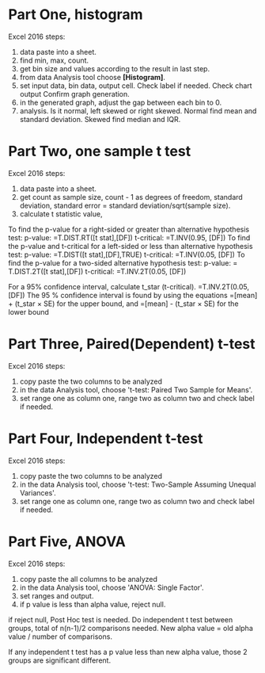 # Part One, histogram

Excel 2016 steps:
1. data paste into a sheet. 
2. find min, max, count.
3. get bin size and values according to the result in last step. 
4. from data Analysis tool choose **[Histogram]**.
5. set input data, bin data, output cell. Check label if needed. Check chart output Confirm graph generation. 
6. in the generated graph, adjust the gap between each bin to 0. 
7. analysis. Is it normal, left skewed or right skewed. Normal find mean and standard deviation. Skewed find median and IQR. 


# Part Two, one sample t test

Excel 2016 steps:
1. data paste into a sheet.
2. get count as sample size, count - 1 as degrees of freedom, standard deviation, standard error = standard deviation/sqrt(sample size).
3. calculate t statistic value, 

To find the p-value for a right-sided or greater than alternative hypothesis test:
	p-value: =T.DIST.RT([t stat],[DF])
	t-critical: =T.INV(0.95, [DF])
To find the p-value and t-critical for a left-sided or less than alternative hypothesis test:
	p-value: =T.DIST([t stat],[DF],TRUE)
	t-critical: =T.INV(0.05, [DF])
To find the p-value for a two-sided alternative hypothesis test:
	p-value: = T.DIST.2T([t stat],[DF])
	t-critical: =T.INV.2T(0.05, [DF])

For a 95% confidence interval, calculate t_star (t-critical). =T.INV.2T(0.05,[DF])
The 95 % confidence interval is found by using the equations =[mean] + (t_star × SE) for the
upper bound, and =[mean] - (t_star × SE) for the lower bound


# Part Three, Paired(Dependent) t-test

Excel 2016 steps:
1. copy paste the two columns to be analyzed
2. in the data Analysis tool, choose 't-test: Paired Two Sample for Means'. 
3. set range one as column one, range two as column two and check label if needed. 



# Part Four, Independent t-test

Excel 2016 steps:
1. copy paste the two columns to be analyzed
2. in the data Analysis tool, choose 't-test: Two-Sample Assuming Unequal Variances'. 
3. set range one as column one, range two as column two and check label if needed.


# Part Five, ANOVA

Excel 2016 steps:
1. copy paste the all columns to be analyzed
2. in the data Analysis tool, choose 'ANOVA: Single Factor'. 
3. set ranges and output.
4. if p value is less than alpha value, reject null.
 
if reject null, Post Hoc test is needed.
Do independent t test between groups, total of n(n-1)/2 comparisons needed. 
New alpha value = old alpha value / number of comparisons. 

If any independent t test has a p value less than new alpha value, those 2 groups are significant different. 






